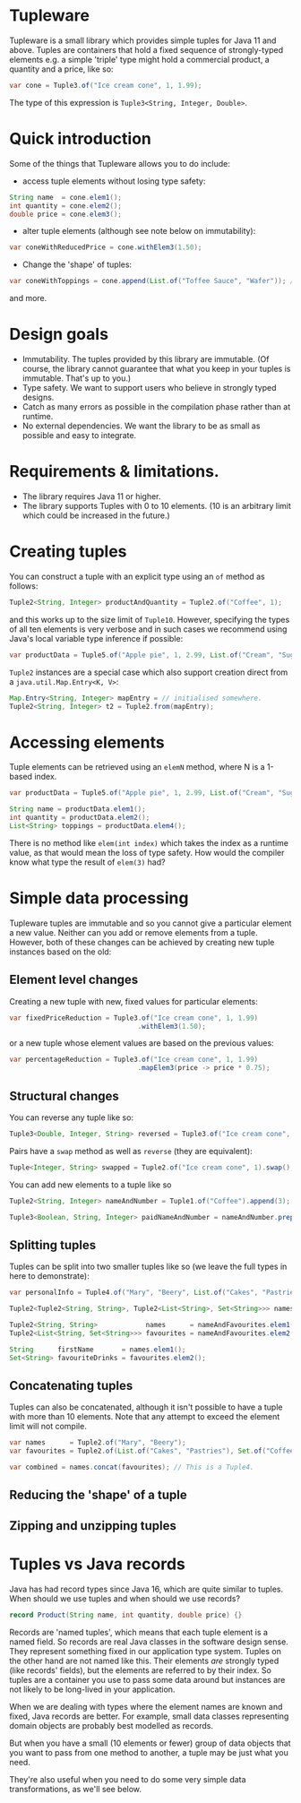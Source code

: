 Tupleware
===
Tupleware is a small library which provides simple tuples for Java 11 and above.
Tuples are containers that hold a fixed sequence of strongly-typed elements e.g. a simple 'triple' type might
hold a commercial product, a quantity and a price, like so:
```java
var cone = Tuple3.of("Ice cream cone", 1, 1.99);
```
The type of this expression is `Tuple3<String, Integer, Double>`.

Quick introduction
===
Some of the things that Tupleware allows you to do include:
* access tuple elements without losing type safety:
```java
String name  = cone.elem1();
int quantity = cone.elem2();
double price = cone.elem3();
```
* alter tuple elements (although see note below on immutability):
```java
var coneWithReducedPrice = cone.withElem3(1.50);
```
* Change the 'shape' of tuples:
```java
var coneWithToppings = cone.append(List.of("Toffee Sauce", "Wafer")); // This is a Tuple4 instance.
```
and more.

Design goals
===
* Immutability. The tuples provided by this library are immutable. (Of course, the library cannot guarantee that
  what you keep in your tuples is immutable. That's up to you.)
* Type safety. We want to support users who believe in strongly typed designs.
* Catch as many errors as possible in the compilation phase rather than at runtime.
* No external dependencies. We want the library to be as small as possible and easy to integrate.

Requirements & limitations.
===
* The library requires Java 11 or higher.
* The library supports Tuples with 0 to 10 elements. (10 is an arbitrary limit which could be increased in the future.)

Creating tuples
==
You can construct a tuple with an explicit type using an `of` method as follows:
```java
Tuple2<String, Integer> productAndQuantity = Tuple2.of("Coffee", 1);
```
and this works up to the size limit of `Tuple10`. However, specifying the types of all ten elements is very verbose and
in such cases we recommend using Java's local variable type inference if possible:
```java
var productData = Tuple5.of("Apple pie", 1, 2.99, List.of("Cream", "Sugar"), 3.00);
```

`Tuple2` instances are a special case which also support creation direct from a `java.util.Map.Entry<K, V>`:
```java
Map.Entry<String, Integer> mapEntry = // initialised somewhere.
Tuple2<String, Integer> t2 = Tuple2.from(mapEntry);
```

Accessing elements
==
Tuple elements can be retrieved using an `elemN` method, where N is a 1-based index.
```java
var productData = Tuple5.of("Apple pie", 1, 2.99, List.of("Cream", "Sugar"), 3.00);

String name = productData.elem1();
int quantity = productData.elem2();
List<String> toppings = productData.elem4();
```
There is no method like `elem(int index)` which takes the index as a runtime value, as that would mean the loss of
type safety. How would the compiler know what type the result of `elem(3)` had?

Simple data processing
==
Tupleware tuples are immutable and so you cannot give a particular element a new value. Neither can you add or remove
elements from a tuple. However, both of these changes can be achieved by creating new tuple instances based on the old:

Element level changes
--
Creating a new tuple with new, fixed values for particular elements:
```java
var fixedPriceReduction = Tuple3.of("Ice cream cone", 1, 1.99)
                                .withElem3(1.50);
```
or a new tuple whose element values are based on the previous values:
```java
var percentageReduction = Tuple3.of("Ice cream cone", 1, 1.99)
                                .mapElem3(price -> price * 0.75);
```

Structural changes
--
You can reverse any tuple like so:
```java
Tuple3<Double, Integer, String> reversed = Tuple3.of("Ice cream cone", 1, 1.99).reverse();
```
Pairs have a `swap` method as well as `reverse` (they are equivalent):
```java
Tuple<Integer, String> swapped = Tuple2.of("Ice cream cone", 1).swap();
```

You can add new elements to a tuple like so
```java
Tuple2<String, Integer> nameAndNumber = Tuple1.of("Coffee").append(3);

Tuple3<Boolean, String, Integer> paidNameAndNumber = nameAndNumber.prepend(true);
```

Splitting tuples
--
Tuples can be split into two smaller tuples like so (we leave the full types in here to demonstrate):
```java
var personalInfo = Tuple4.of("Mary", "Beery", List.of("Cakes", "Pastries"), Set.of("Coffee", "Tea"));

Tuple2<Tuple2<String, String>, Tuple2<List<String>, Set<String>>> namesAndFavourites = personalInfo.splitAfterElement2();

Tuple2<String, String>            names      = nameAndFavourites.elem1();
Tuple2<List<String, Set<String>>> favourites = nameAndFavourites.elem2();

String      firstName       = names.elem1();
Set<String> favouriteDrinks = favourites.elem2();
```

Concatenating tuples
--
Tuples can also be concatenated, although it isn't possible to have a tuple with more than 10 elements. Note that any
attempt to exceed the element limit will not compile.
```java
var names      = Tuple2.of("Mary", "Beery");
var favourites = Tuple2.of(List.of("Cakes", "Pastries"), Set.of("Coffee", "Tea"));

var combined = names.concat(favourites); // This is a Tuple4.
```

Reducing the 'shape' of a tuple
--

Zipping and unzipping tuples
--


Tuples vs Java records
===
Java has had record types since Java 16, which are quite similar to tuples. When should we use tuples and when
should we use records?
```java
record Product(String name, int quantity, double price) {}
```

Records are 'named tuples', which means that each tuple element is a named field. So records are real Java classes
in the software design sense. They represent something fixed in our application type system.
Tuples on the other hand are not named like this. Their elements _are_ strongly typed (like records' fields), but
the elements are referred to by their index. So tuples are a container you use to pass some data around but instances
are not likely to be long-lived in your application.

When we are dealing with types where the element names are known and fixed, Java records are better. For example,
small data classes representing domain objects are probably best modelled as records.

But when you have a small (10 elements or fewer) group of data objects that you want to pass from one method to
another, a tuple may be just what you need.

They're also useful when you need to do some very simple data transformations, as we'll see below.
